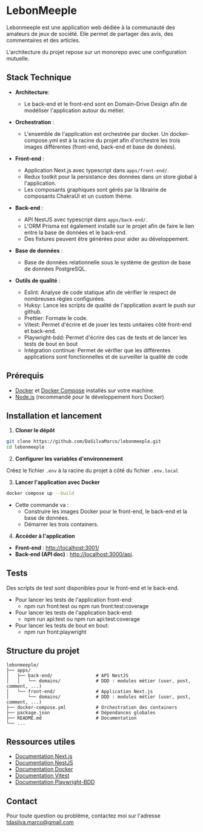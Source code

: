# LebonMeeple

Lebonmeeple est une application web dédiée à la communauté des amateurs de jeux de société.
Elle permet de partager des avis, des commentaires et des articles.

L'architecture du projet repose sur un monorepo avec une configuration mutuelle.

## Stack Technique

- **Architecture**:
  - Le back-end et le front-end sont en Domain-Drive Design afin de modéliser l'application autour du métier.

- **Orchestration** :
    - L'ensemble de l'application est orchestrée par docker. Un docker-compose.yml est à la racine du projet afin d'orchestré les trois images différentes (front-end, back-end et base de donées).

- **Front-end** :
  - Application Next.js avec typescript dans `apps/front-end/`.
  - Redux toolkit pour la persistance des données dans un store global à l'application.
  - Les composants graphiques sont gérés par la librairie de composants ChakraUI et un custom thème.

- **Back-end** :
    - API NestJS avec typescript dans `apps/back-end/`.
    - L'ORM Prisma est également installé sur le projet afin de faire le lien entre la base de données et le back-end.
    - Des fixtures peuvent être générées pour aider au développement.

- **Base de données** : 
  - Base de données relationnelle sous le système de gestion de base de données PostgreSQL.

- **Outils de qualité** :
  - Eslint: Analyse de code statique afin de vérifier le respect de nombreuses règles configurées.
  - Huksy: Lance les scripts de qualité de l'application avant le push sur github.
  - Prettier: Formate le code.
  - Vitest: Permet d'écrire et de jouer les tests unitaires côté front-end et back-end.
  - Playwright-bdd: Permet d'écrire des cas de tests et de lancer les tests de bout en bout
  - Intégration continue: Permet de vérifier que les différentes applications sont fonctionnelles et de surveiller la qualité de code

## Prérequis

- [Docker](https://www.docker.com/get-started) et [Docker Compose](https://docs.docker.com/compose/install/) installés sur votre machine.
- [Node.js](https://nodejs.org/) (recommandé pour le développement hors Docker)

## Installation et lancement

1. **Cloner le dépôt**

```bash
git clone https://github.com/DaSilvaMarco/lebonmeeple.git
cd lebonmeeple
```

2. **Configurer les variables d'environnement**

Créez le fichier `.env` à la racine du projet à côté du fichier `.env.local`

3. **Lancer l'application avec Docker**

```bash
docker compose up --build
```

- Cette commande va :
  - Construire les images Docker pour le front-end, le back-end et la base de données.
  - Démarrer les trois containers.

4. **Accéder à l'application**

- **Front-end** : [http://localhost:3001/](http://localhost:3001/)
- **Back-end (API doc)** : [http://localhost:3000/api](http://localhost:3000/api).

## Tests

Des scripts de test sont disponibles pour le front-end et le back-end.
- Pour lancer les tests de l'application front-end:
  - npm run front:test ou npm run front:test:coverage
- Pour lancer les tests de l'application back-end:
  - npm run api:test ou npm run api:test:coverage
- Pour lancer les tests de bout en bout:
  - npm run front:playwright

## Structure du projet

```
lebonmeeple/
├── apps/
│   ├── back-end/                # API NestJS
│   │   └── domains/             # DDD : modules métier (user, post, comment, ...)
│   └── front-end/               # Application Next.js
│       └── domains/             # DDD : modules métier (user, post, comment, ...)
├── docker-compose.yml           # Orchestration des containers
├── package.json                 # Dépendances globales
├── README.md                    # Documentation
└── ...
```

## Ressources utiles

 - [Documentation Next.js](https://nextjs.org/docs)
 - [Documentation NestJS](https://docs.nestjs.com/)
 - [Documentation Docker](https://docs.docker.com/)
 - [Documentation Vitest](https://vitest.dev/guide/)
 - [Documentation Playwright-BDD](https://playwright.dev/docs/test-bdd)

## Contact

Pour toute question ou problème, contactez moi sur l'adresse tdasilva.marco@gmail.com